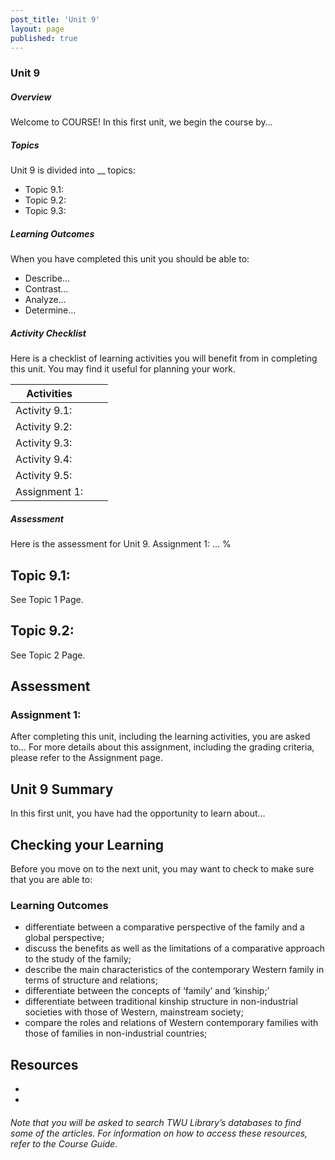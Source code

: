 ```yaml
---
post_title: 'Unit 9'
layout: page
published: true
---
```


### Unit 9  
##### Overview

Welcome to COURSE!  In this first unit, we begin the course by…

##### Topics
Unit 9 is divided into __ topics:
* Topic 9.1:
* Topic 9.2:
* Topic 9.3:

##### Learning Outcomes
When you have completed this unit you should be able to:
* Describe…
* Contrast…
* Analyze…
* Determine…

##### Activity Checklist
Here is a checklist of learning activities you will benefit from in completing this unit. You may find it useful for planning your work.

|Activities| | |
|----|----|----|
| Activity 9.1:| | |
| Activity 9.2:| | |
| Activity 9.3:| | |
| Activity 9.4:| | |
| Activity 9.5:| | |
| Assignment 1:| | |

##### Assessment
Here is the assessment for Unit 9.
Assignment 1: …
%

## Topic 9.1:
See Topic 1 Page.


## Topic 9.2:
See Topic 2 Page.


## Assessment


### Assignment 1:
After completing this unit, including the learning activities, you are asked to…
For more details about this assignment, including the grading criteria, please refer to the Assignment page.

## Unit 9 Summary


In this first unit, you have had the opportunity to learn about…


## Checking your Learning


Before you move on to the next unit, you may want to check to make sure that you are able to:

### Learning Outcomes

* differentiate between a comparative perspective of the family and a global perspective;
* discuss the benefits as well as the limitations of a comparative approach to the study of the family;
* describe the main characteristics of the contemporary Western family in terms of structure and relations;
* differentiate between the concepts of ‘family’ and ‘kinship;’
* differentiate between traditional kinship structure in non-industrial societies with those of Western, mainstream society;
* compare the roles and relations of Western contemporary families with those of families in non-industrial countries;


## Resources
*
*

###### Note that you will be asked to search TWU Library’s databases to find some of the articles. For information on how to access these resources, refer to the Course Guide.
